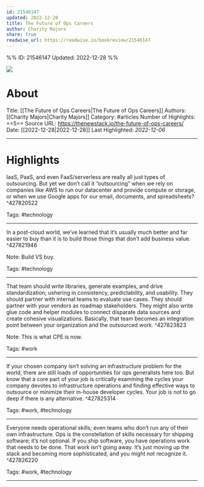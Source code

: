 ```yaml
---
id: 21546147
updated: 2022-12-28
title: The Future of Ops Careers
author: Charity Majors
share: true
readwise_url: https://readwise.io/bookreview/21546147
---
```


%%
ID: 21546147
Updated: 2022-12-28
%%

![]( https://cdn.thenewstack.io/media/2020/10/105a37e6-theater-4941742_1280.jpg)

# About
Title: [[The Future of Ops Careers|The Future of Ops Careers]]
Authors: [[Charity Majors|Charity Majors]]
Category: #articles
Number of Highlights: ==5==
Source URL: https://thenewstack.io/the-future-of-ops-careers/
Date: [[2022-12-28|2022-12-28]]
Last Highlighted: *2022-12-06*

---

# Highlights

IaaS, PaaS, and even FaaS/serverless are really all just types of outsourcing. But yet we don’t call it “outsourcing” when we rely on companies like AWS to run our datacenter and provide compute or storage, or when we use Google apps for our email, documents, and spreadsheets? ^427820522

Tags: #technology

---
In a post-cloud world, we’ve learned that it’s usually much better and far easier to buy than it is to build those things that don’t add business value. ^427821946

Note: Build VS buy. 

Tags: #technology

---
That team should write libraries, generate examples, and drive standardization; ushering in consistency, predictability, and usability. They should partner with internal teams to evaluate use cases. They should partner with your vendors as roadmap stakeholders. They might also write glue code and helper modules to connect disparate data sources and create cohesive visualizations. Basically, that team becomes an integration point between your organization and the outsourced work. ^427823823

Note: This is what CPE is now. 

Tags: #work

---
If your chosen company isn’t solving an infrastructure problem for the world, there are still loads of opportunities for ops generalists here too. But know that a core part of your job is critically examining the cycles your company devotes to infrastructure operations and finding effective ways to outsource or minimize their in-house developer cycles. Your job is *not* to go deep if there is any alternative. ^427825314

Tags: #work, #technology

---
Everyone needs operational skills; even teams who don’t run any of their own infrastructure. Ops is the constellation of skills necessary for shipping software; it’s not optional. If you ship software, you have operations work that needs to be done. That work isn’t going away. It’s just moving up the stack and becoming more sophisticated, and you might not recognize it. ^427826220

Tags: #work, #technology

---